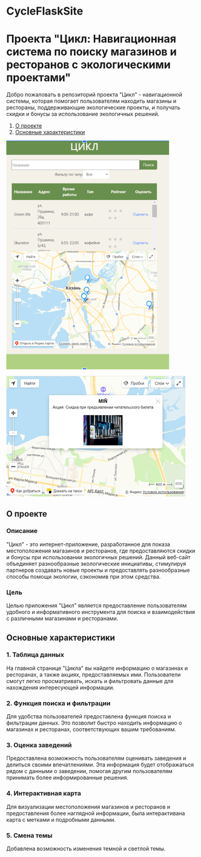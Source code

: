 # CycleFlaskSite
# Проекта "Цикл: Навигационная система по поиску магазинов и ресторанов с экологическими проектами"

Добро пожаловать в репозиторий проекта "Цикл" - навигационной системы, которая помогает пользователям находить магазины и рестораны, поддерживающие экологические проекты, и получать скидки и бонусы за использование экологичных решений.

1. [О проекте](https://github.com/DiShaYa/CycleFlaskSite/edit/main/README.md#о-проекте)
2. [Основные характеристики](https://github.com/DiShaYa/CycleFlaskSite/edit/main/README.md#основные-характеристики)

![](https://github.com/DiShaYa/CycleFlaskSite/blob/main/курс%20фот/Снимок%20экрана%202024-05-17%20020329.png)

![](https://github.com/DiShaYa/CycleFlaskSite/blob/main/курс%20фот/2.png)

## О проекте

### Описание

"Цикл" - это интернет-приложение, разработанное для показа местоположения магазинов и ресторанов, где предоставляются скидки и бонусы при использовании экологичных решений. Данный веб-сайт объединяет разнообразные экологические инициативы, стимулируя партнеров создавать новые проекты и предоставлять разнообразные способы помощи экологии, сэкономив при этом средства.

### Цель

Целью приложения "Цикл" является предоставление пользователям удобного и информативного инструмента для поиска и взаимодействия с различными магазинами и ресторанами.

## Основные характеристики

### 1. Таблица данных

На главной странице "Цикла" вы найдете информацию о магазинах и ресторанах, а также акциях, предоставляемых ими. Пользователи смогут легко просматривать, искать и фильтровать данные для нахождения интересующей информации.

### 2. Функция поиска и фильтрации

Для удобства пользователей предоставлена функция поиска и фильтрации данных. Это позволит быстро находить информацию о магазинах и ресторанах, соответствующих вашим требованиям.

### 3. Оценка заведений

Предоставлена возможность пользователям оценивать заведения и делиться своими впечатлениями. Эта информация будет отображаться рядом с данными о заведении, помогая другим пользователям принимать более информированные решения.

### 4. Интерактивная карта

Для визуализации местоположения магазинов и ресторанов и предоставления более наглядной информации, была интерактивана карта с метками и подробными данными.

### 5. Смена темы

Добавлена возможность изменения темной и светлой темы.

